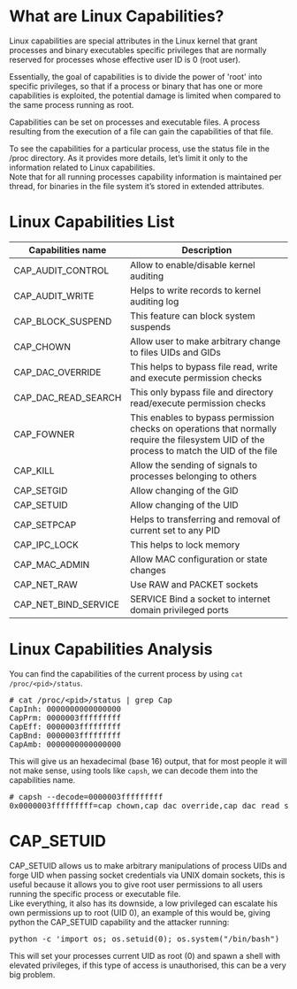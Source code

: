 # What are Linux Capabilities?
Linux capabilities are special attributes in the Linux kernel that grant processes and binary executables specific privileges that are normally reserved for processes whose effective user ID is 0 (root user).  

Essentially, the goal of capabilities is to divide the power of 'root' into specific privileges, so that if a process or binary that has one or more capabilities is exploited, the potential damage is limited when compared to the same process running as root.

Capabilities can be set on processes and executable files. A process resulting from the execution of a file can gain the capabilities of that file.  

To see the capabilities for a particular process, use the status file in the /proc directory. As it provides more details, let’s limit it only to the information related to Linux capabilities.  
Note that for all running processes capability information is maintained per thread, for binaries in the file system it’s stored in extended attributes.  

# Linux Capabilities List

| Capabilities name  | Description |
|---|---|
| CAP_AUDIT_CONTROL  | Allow to enable/disable kernel auditing |
| CAP_AUDIT_WRITE  | Helps to write records to kernel auditing log |
| CAP_BLOCK_SUSPEND  | This feature can block system suspends   |
| CAP_CHOWN  | Allow user to make arbitrary change to files UIDs and GIDs |
| CAP_DAC_OVERRIDE  | This helps to bypass file read, write and execute permission checks |
| CAP_DAC_READ_SEARCH  | This only bypass file and directory read/execute permission checks  |
| CAP_FOWNER  | This enables to bypass permission checks on operations that normally require the filesystem UID of the process to match the UID of the file  |
| CAP_KILL  | Allow the sending of signals to processes belonging to others  |
| CAP_SETGID  | Allow changing of the GID  |
| CAP_SETUID  | Allow changing of the UID  |
| CAP_SETPCAP  | Helps to transferring and removal of current set to any PID |
| CAP_IPC_LOCK  | This helps to lock memory  |
| CAP_MAC_ADMIN  | Allow MAC configuration or state changes  |
| CAP_NET_RAW  | Use RAW and PACKET sockets |
| CAP_NET_BIND_SERVICE  | SERVICE Bind a socket to internet domain privileged ports  |

# Linux Capabilities Analysis

You can find the capabilities of the current process by using `cat /proc/<pid>/status`.  

<pre># cat /proc/&lt;pid&gt;/status | grep Cap
CapInh: 0000000000000000
CapPrm: 0000003fffffffff
CapEff: 0000003fffffffff
CapBnd: 0000003fffffffff
CapAmb: 0000000000000000</pre>

This will give us an hexadecimal (base 16) output, that for most people it will not make sense, using tools like `capsh`, we can decode them into the capabilities name.
<pre># capsh --decode=0000003fffffffff
0x0000003fffffffff=cap_chown,cap_dac_override,cap_dac_read_search,cap_fowner,cap_fsetid,cap_kill,cap_setgid,cap_setuid,cap_setpcap,cap_linux_immutable,cap_net_bind_service,cap_net_broadcast,cap_net_admin,cap_net_raw,cap_ipc_lock,cap_ipc_owner,cap_sys_module,cap_sys_rawio,cap_sys_chroot,cap_sys_ptrace,cap_sys_pacct,cap_sys_admin,cap_sys_boot,cap_sys_nice,cap_sys_resource,cap_sys_time,cap_sys_tty_config,cap_mknod,cap_lease,cap_audit_write,cap_audit_control,cap_setfcap,cap_mac_override,cap_mac_admin,cap_syslog,cap_wake_alarm,cap_block_suspend,37</pre>


# CAP_SETUID
CAP_SETUID allows us to make arbitrary manipulations of process UIDs and forge UID when passing socket credentials via UNIX domain sockets, this is useful because it allows you to give root user permissions to all users running the specific process or executable file.  
Like everything, it also has its downside, a low privileged can escalate his own permissions up to root (UID 0), an example of this would be, giving python the CAP_SETUID capability and the attacker running:  

<pre>python -c 'import os; os.setuid(0); os.system("/bin/bash")</pre>

This will set your processes current UID as root (0) and spawn a shell with elevated privileges, if this type of access is unauthorised, this can be a very big problem.
